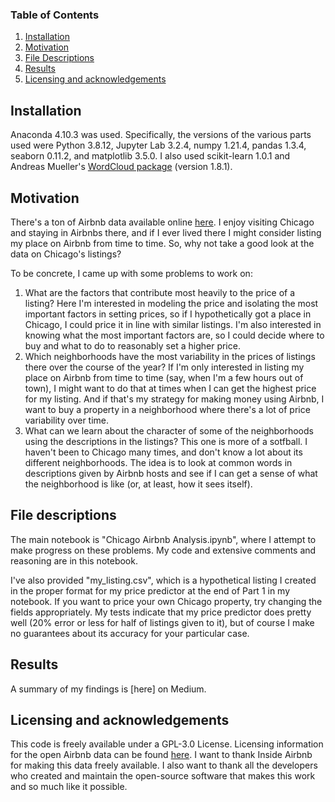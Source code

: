 ### Table of Contents

1. [Installation](#installation)
2. [Motivation](#motivation)
3. [File Descriptions](#files)
4. [Results](#results)
5. [Licensing and acknowledgements](#acknowledgements)

## Installation <a name="installation"></a>

Anaconda 4.10.3 was used. Specifically, the versions of the various parts used were Python 3.8.12, Jupyter Lab 3.2.4, numpy 1.21.4, pandas 1.3.4, seaborn 0.11.2, and matplotlib 3.5.0. I also used scikit-learn 1.0.1 and Andreas Mueller's [WordCloud package](https://amueller.github.io/word_cloud/) (version 1.8.1).

## Motivation <a name="motivation"></a>

There's a ton of Airbnb data available online [here](http://insideairbnb.com/get-the-data.html). I enjoy visiting Chicago and staying in Airbnbs there, and if I ever lived there I might consider listing my place on Airbnb from time to time. So, why not take a good look at the data on Chicago's listings?

To be concrete, I came up with some problems to work on:
1. What are the factors that contribute most heavily to the price of a listing? Here I'm interested in modeling the price and isolating the most important factors in setting prices, so if I hypothetically got a place in Chicago, I could price it in line with similar listings. I'm also interested in knowing what the most important factors are, so I could decide where to buy and what to do to reasonably set a higher price.
2. Which neighborhoods have the most variability in the prices of listings there over the course of the year? If I'm only interested in listing my place on Airbnb from time to time (say, when I'm a few hours out of town), I might want to do that at times when I can get the highest price for my listing. And if that's my strategy for making money using Airbnb, I want to buy a property in a neighborhood where there's a lot of price variability over time.
3. What can we learn about the character of some of the neighborhoods using the descriptions in the listings? This one is more of a sotfball. I haven't been to Chicago many times, and don't know a lot about its different neighborhoods. The idea is to look at common words in descriptions given by Airbnb hosts and see if I can get a sense of what the neighborhood is like (or, at least, how it sees itself).

## File descriptions <a name="files"></a>

The main notebook is "Chicago Airbnb Analysis.ipynb", where I attempt to make progress on these problems. My code and extensive comments and reasoning are in this notebook.

I've also provided "my_listing.csv", which is a hypothetical listing I created in the proper format for my price predictor at the end of Part 1 in my notebook. If you want to price your own Chicago property, try changing the fields appropriately. My tests indicate that my price predictor does pretty well (20% error or less for half of listings given to it), but of course I make no guarantees about its accuracy for your particular case.

## Results <a name="results"></a>

A summary of my findings is [here] on Medium.

## Licensing and acknowledgements <a name="acknowledgements"></a>

This code is freely available under a GPL-3.0 License. Licensing information for the open Airbnb data can be found [here](http://insideairbnb.com/get-the-data.html). I want to thank Inside Airbnb for making this data freely available. I also want to thank all the developers who created and maintain the open-source software that makes this work and so much like it possible.
